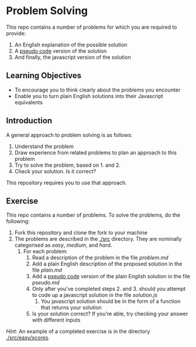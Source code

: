 # Problem Solving

This repo contains a number of problems for which you are required to provide:

1. An English explanation of the possible solution
2. A [pseudo code](https://en.wikipedia.org/wiki/Pseudocode) version of the solution
3. And finally, the javascript version of the solution

## Learning Objectives

+ To encourage you to think clearly about the problems you encounter
+ Enable you to turn plain English solutions into their Javascript equivalents

## Introduction

A general approach to problem solving is as follows:

1. Understand the problem
2. Draw experience from related problems to plan an approach to this problem
3. Try to solve the problem, based on 1. and 2.
4. Check your solution. Is it correct?

This repository requires you to use that approach.

## Exercise

This repo contains a number of problems. To solve the problems, do the following:

1. Fork this repository and clone the fork to your machine
2. The problems are described in the [./src](./src) directory. They are nominally categorised as _easy_, _medium_, and _hard_.
    1. For each problem:
        1. Read a description of the problem in the file _problem.md_
        2. Add a plain English description of the proposed solution in the file _plain.md_
        3. Add a [pseudo code](https://en.wikipedia.org/wiki/Pseudocode) version of the plain English solution in the file _pseudo.md_
        4. Only after you've completed steps 2. and 3. should you attempt to code up a javascript solution in the file _solution.js_
            1. You javascript solution should be in the form of a function that returns your solution
        5. Is your solution correct? If you're able, try checking your answer with different inputs

_Hint_: An example of a completed exercise is in the directory [./src/easy/scores](src/easy/scores).
